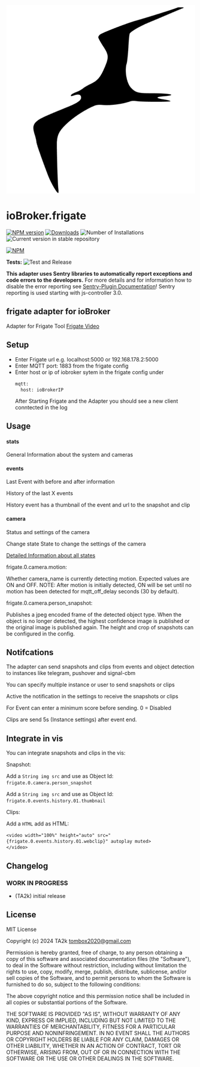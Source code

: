 ![Logo](admin/frigate.png)

# ioBroker.frigate

[![NPM version](https://img.shields.io/npm/v/iobroker.frigate.svg)](https://www.npmjs.com/package/iobroker.frigate)
[![Downloads](https://img.shields.io/npm/dm/iobroker.frigate.svg)](https://www.npmjs.com/package/iobroker.frigate)
![Number of Installations](https://iobroker.live/badges/frigate-installed.svg)
![Current version in stable repository](https://iobroker.live/badges/frigate-stable.svg)

[![NPM](https://nodei.co/npm/iobroker.frigate.png?downloads=true)](https://nodei.co/npm/iobroker.frigate/)

**Tests:** ![Test and Release](https://github.com/iobroker-community-adapters/ioBroker.frigate/workflows/Test%20and%20Release/badge.svg)

**This adapter uses Sentry libraries to automatically report exceptions and code errors to the developers.** For more details and for information how to disable the error reporting see [Sentry-Plugin Documentation](https://github.com/ioBroker/plugin-sentry#plugin-sentry)! Sentry reporting is used starting with js-controller 3.0.

## frigate adapter for ioBroker

Adapter for Frigate Tool [Frigate Video](https://frigate.video/)

## Setup

- Enter Frigate url e.g. localhost:5000 or 192.168.178.2:5000
- Enter MQTT port: 1883 from the frigate config
- Enter host or ip of iobroker sytem in the frigate config under
  ```
  mqtt:
    host: ioBrokerIP
  ```
  After Starting Frigate and the Adapter you should see a new client conntected in the log

## Usage

#### stats

General Information about the system and cameras

#### events

Last Event with before and after information

History of the last X events

History event has a thumbnail of the event and url to the snapshot and clip

#### camera

Status and settings of the camera

Change state State to change the settings of the camera

[Detailed Information about all states](https://docs.frigate.video/integrations/mqtt/)

frigate.0.camera.motion:

Whether camera_name is currently detecting motion. Expected values are ON and OFF. NOTE: After motion is initially detected, ON will be set until no motion has been detected for mqtt_off_delay seconds (30 by default).

frigate.0.camera.person_snapshot:

Publishes a jpeg encoded frame of the detected object type. When the object is no longer detected, the highest confidence image is published or the original image is published again.
The height and crop of snapshots can be configured in the config.

## Notifcations

The adapter can send snapshots and clips from events and object detection to instances like telegram, pushover and signal-cbm

You can specify multiple instance or user to send snapshots or clips

Active the notification in the settings to receive the snapshots or clips

For Event can enter a minimum score before sending. 0 = Disabled

Clips are send 5s (Instance settings) after event end.

## Integrate in vis

You can integrate snapshots and clips in the vis:

Snapshot:

Add a `String img src` and use as Object Id: `frigate.0.camera.person_snapshot`

Add a `String img src` and use as Object Id: `frigate.0.events.history.01.thumbnail`

Clips:

Add a `HTML` add as HTML:

```
<video width="100%" height="auto" src="{frigate.0.events.history.01.webclip}" autoplay muted>
</video>
```

## Changelog

<!--
    Placeholder for the next version (at the beginning of the line):
    ### **WORK IN PROGRESS**
-->

### **WORK IN PROGRESS**

- (TA2k) initial release

## License

MIT License

Copyright (c) 2024 TA2k <tombox2020@gmail.com>

Permission is hereby granted, free of charge, to any person obtaining a copy
of this software and associated documentation files (the "Software"), to deal
in the Software without restriction, including without limitation the rights
to use, copy, modify, merge, publish, distribute, sublicense, and/or sell
copies of the Software, and to permit persons to whom the Software is
furnished to do so, subject to the following conditions:

The above copyright notice and this permission notice shall be included in all
copies or substantial portions of the Software.

THE SOFTWARE IS PROVIDED "AS IS", WITHOUT WARRANTY OF ANY KIND, EXPRESS OR
IMPLIED, INCLUDING BUT NOT LIMITED TO THE WARRANTIES OF MERCHANTABILITY,
FITNESS FOR A PARTICULAR PURPOSE AND NONINFRINGEMENT. IN NO EVENT SHALL THE
AUTHORS OR COPYRIGHT HOLDERS BE LIABLE FOR ANY CLAIM, DAMAGES OR OTHER
LIABILITY, WHETHER IN AN ACTION OF CONTRACT, TORT OR OTHERWISE, ARISING FROM,
OUT OF OR IN CONNECTION WITH THE SOFTWARE OR THE USE OR OTHER DEALINGS IN THE
SOFTWARE.
